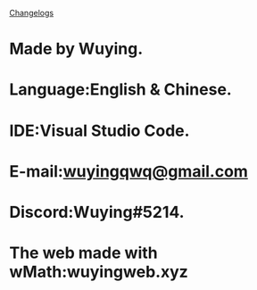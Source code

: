 [Changelogs](./changelogs.md)

# Made by Wuying.
# Language:English & Chinese.
# IDE:Visual Studio Code.
# E-mail:wuyingqwq@gmail.com
# Discord:Wuying#5214.
# The web made with wMath:wuyingweb.xyz
